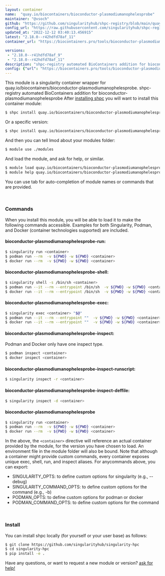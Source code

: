 ```yaml
---
layout: container
name:  "quay.io/biocontainers/bioconductor-plasmodiumanophelesprobe"
maintainer: "@vsoch"
github: "https://github.com/singularityhub/shpc-registry/blob/main/quay.io/biocontainers/bioconductor-plasmodiumanophelesprobe/container.yaml"
config_url: "https://raw.githubusercontent.com/singularityhub/shpc-registry/main/quay.io/biocontainers/bioconductor-plasmodiumanophelesprobe/container.yaml"
updated_at: "2022-12-12 03:40:13.456915"
latest: "2.18.0--r42hdfd78af_11"
container_url: "https://biocontainers.pro/tools/bioconductor-plasmodiumanophelesprobe"

versions:
 - "2.18.0--r41hdfd78af_9"
 - "2.18.0--r42hdfd78af_11"
description: "shpc-registry automated BioContainers addition for bioconductor-plasmodiumanophelesprobe"
config: {"url": "https://biocontainers.pro/tools/bioconductor-plasmodiumanophelesprobe", "maintainer": "@vsoch", "description": "shpc-registry automated BioContainers addition for bioconductor-plasmodiumanophelesprobe", "latest": {"2.18.0--r42hdfd78af_11": "sha256:09e59f91d5a6603b7628a1fe7599e7a4f5ce0854fbf7a53103e768da19c068d4"}, "tags": {"2.18.0--r41hdfd78af_9": "sha256:d6bcd68f8d70280b9021aaec2efcae222fd748ad4f9a46d5296a301a999fb363", "2.18.0--r42hdfd78af_11": "sha256:09e59f91d5a6603b7628a1fe7599e7a4f5ce0854fbf7a53103e768da19c068d4"}, "docker": "quay.io/biocontainers/bioconductor-plasmodiumanophelesprobe"}
---
```


This module is a singularity container wrapper for quay.io/biocontainers/bioconductor-plasmodiumanophelesprobe.
shpc-registry automated BioContainers addition for bioconductor-plasmodiumanophelesprobe
After [installing shpc](#install) you will want to install this container module:


```bash
$ shpc install quay.io/biocontainers/bioconductor-plasmodiumanophelesprobe
```

Or a specific version:

```bash
$ shpc install quay.io/biocontainers/bioconductor-plasmodiumanophelesprobe:2.18.0--r42hdfd78af_11
```

And then you can tell lmod about your modules folder:

```bash
$ module use ./modules
```

And load the module, and ask for help, or similar.

```bash
$ module load quay.io/biocontainers/bioconductor-plasmodiumanophelesprobe/2.18.0--r42hdfd78af_11
$ module help quay.io/biocontainers/bioconductor-plasmodiumanophelesprobe/2.18.0--r42hdfd78af_11
```

You can use tab for auto-completion of module names or commands that are provided.

<br>

### Commands

When you install this module, you will be able to load it to make the following commands accessible.
Examples for both Singularity, Podman, and Docker (container technologies supported) are included.

#### bioconductor-plasmodiumanophelesprobe-run:

```bash
$ singularity run <container>
$ podman run --rm  -v ${PWD} -w ${PWD} <container>
$ docker run --rm  -v ${PWD} -w ${PWD} <container>
```

#### bioconductor-plasmodiumanophelesprobe-shell:

```bash
$ singularity shell -s /bin/sh <container>
$ podman run --it --rm --entrypoint /bin/sh  -v ${PWD} -w ${PWD} <container>
$ docker run --it --rm --entrypoint /bin/sh  -v ${PWD} -w ${PWD} <container>
```

#### bioconductor-plasmodiumanophelesprobe-exec:

```bash
$ singularity exec <container> "$@"
$ podman run --it --rm --entrypoint ""  -v ${PWD} -w ${PWD} <container> "$@"
$ docker run --it --rm --entrypoint ""  -v ${PWD} -w ${PWD} <container> "$@"
```

#### bioconductor-plasmodiumanophelesprobe-inspect:

Podman and Docker only have one inspect type.

```bash
$ podman inspect <container>
$ docker inspect <container>
```

#### bioconductor-plasmodiumanophelesprobe-inspect-runscript:

```bash
$ singularity inspect -r <container>
```

#### bioconductor-plasmodiumanophelesprobe-inspect-deffile:

```bash
$ singularity inspect -d <container>
```



#### bioconductor-plasmodiumanophelesprobe

```bash
$ singularity run <container>
$ podman run --rm  -v ${PWD} -w ${PWD} <container>
$ docker run --rm  -v ${PWD} -w ${PWD} <container>
```


In the above, the `<container>` directive will reference an actual container provided
by the module, for the version you have chosen to load. An environment file in the
module folder will also be bound. Note that although a container
might provide custom commands, every container exposes unique exec, shell, run, and
inspect aliases. For anycommands above, you can export:

 - SINGULARITY_OPTS: to define custom options for singularity (e.g., --debug)
 - SINGULARITY_COMMAND_OPTS: to define custom options for the command (e.g., -b)
 - PODMAN_OPTS: to define custom options for podman or docker
 - PODMAN_COMMAND_OPTS: to define custom options for the command

<br>

### Install

You can install shpc locally (for yourself or your user base) as follows:

```bash
$ git clone https://github.com/singularityhub/singularity-hpc
$ cd singularity-hpc
$ pip install -e .
```

Have any questions, or want to request a new module or version? [ask for help!](https://github.com/singularityhub/singularity-hpc/issues)